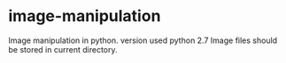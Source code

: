 # image-manipulation
Image manipulation in python.
version used python 2.7 
Image files should be stored in current directory.
